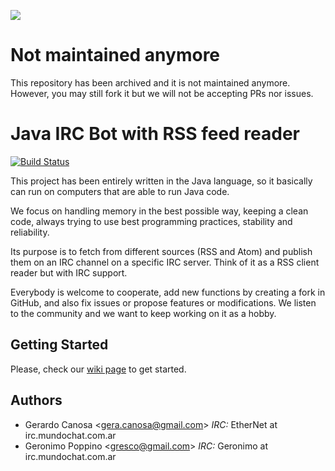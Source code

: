 ![](http://i.imgur.com/hrELgzg.png)

# Not maintained anymore
This repository has been archived and it is not maintained anymore. However, you may still fork it but we will not be accepting PRs nor issues.

# Java IRC Bot with RSS feed reader
[![Build Status](https://travis-ci.org/MadCoderZ/NewsBotIRC.svg?branch=master)](https://travis-ci.org/MadCoderZ/NewsBotIRC)

This project has been entirely written in the Java language, so it basically can
run on computers that are able to run Java code.

We focus on handling memory in the best possible way, keeping a clean code,
always trying to use best programming practices, stability and reliability.

Its purpose is to fetch from different sources (RSS and Atom) and publish them
on an IRC channel on a specific IRC server. Think of it as a RSS client reader
but with IRC support.

Everybody is welcome to cooperate, add new functions by creating a fork in
GitHub, and also fix issues or propose features or modifications. We listen to
the community and we want to keep working on it as a hobby.

## Getting Started

Please, check our [wiki page](https://github.com/MadCoderZ/NewsBotIRC/wiki) to
get started.

## Authors

- Gerardo Canosa <[gera.canosa@gmail.com](mailto:gera.canosa@gmail.com)> _IRC:_ EtherNet at irc.mundochat.com.ar
- Geronimo Poppino <[gresco@gmail.com](mailto:gresco@gmail.com)> _IRC:_ Geronimo at irc.mundochat.com.ar


